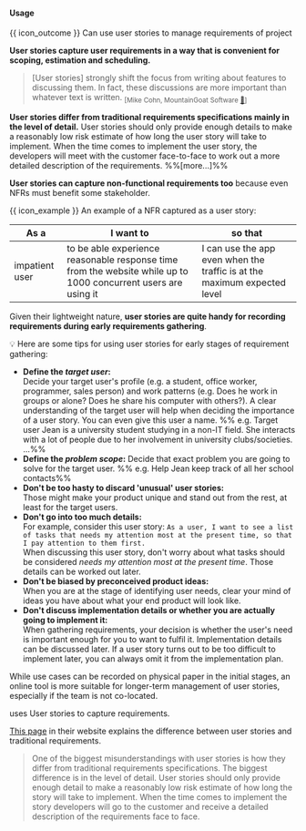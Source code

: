 <div id="title">

#### Usage

</div>

<span id="prereqs"></span>

<span id="outcomes">{{ icon_outcome }} Can use user stories to manage requirements of project</span>

<div id="body">

**User stories capture user requirements in a way that is convenient for <popover content="i.e. which features to include in the product">scoping</popover>, <popover content="i.e. how much effort each feature will take">estimation</popover> and <popover content="i.e. when to deliver each feature">scheduling</popover>.**

> [User stories] strongly shift the focus from writing about features to discussing them. In fact, these discussions are more important than whatever text is written. <sub>[Mike Cohn, MountainGoat Software [:link:](https://www.mountaingoatsoftware.com/agile/user-stories)]</sub>

**User stories differ from <popover content="e.g. a description of the requirements written in prose">traditional requirements specifications</popover> mainly in the level of detail.** User stories should only provide enough details to make a reasonably low risk estimate of how long the user story will take to implement. When the time comes to implement the user story, the developers will meet with the customer face-to-face  to work out a more detailed description of the requirements. %%[<trigger for="modal:xp-user-stories" trigger="click">more...</trigger>]%%

**User stories can capture non-functional requirements too** because even NFRs must benefit some stakeholder.

<tip-box>

{{ icon_example }} An example of a NFR captured as a user story:

As a | I want to | so that
-----|-----------|--------
impatient user | to be able experience reasonable response time from the website while up to 1000 concurrent users are using it | I can use the app even when the traffic is at the maximum expected level

</tip-box>

<div id="usageTips">

Given their lightweight nature, **user stories are quite handy for recording requirements during early requirements gathering**. 

<tip-box> 

:bulb: Here are some tips for using user stories for early stages of requirement gathering:

* **Define the _target user_:**  
  Decide your target user's profile (e.g. a student, office worker, programmer, sales person) and work patterns (e.g. Does he work in groups or alone? Does he share his computer with others?). A clear understanding of the target user will help when deciding the importance of a user story. You can even give this user a name. %%&nbsp;e.g. Target user Jean is a university student studying in a non-IT field. She interacts with a lot of people due to her involvement in university clubs/societies. ...%%
* **Define the _problem scope_:**
  Decide that exact problem you are going to solve for the target user. %%&nbsp;e.g. Help Jean keep track of all her school contacts%%
* **Don't be too hasty to discard 'unusual' user stories:**  
  Those might make your product unique and stand out from the rest, at least for the target users.
* **Don't go into too much details:**  
  For example, consider this user story: `As a user, I want to see a list of tasks that needs my attention most at the present time, so that I pay attention to them first.`<br> 
  When discussing this user story, don't worry about what tasks should be considered _needs my attention most at the present time_. Those details can be worked out later.
* **Don't be biased by preconceived product ideas:**  
  When you are at the stage of identifying user needs, clear your mind of ideas you have about what your end product will look like. 
* **Don't discuss implementation details or whether you are actually going to implement it:**  
  When gathering requirements, your decision is whether the user's need is important enough for you to want to fulfil it. Implementation details can be discussed later. If a user story turns out to be too difficult to implement later, you can always omit it from the implementation plan. 
   
</tip-box>

</div>

While use cases can be recorded on <tooltip content="e.g. index cards or sticky notes">physical paper</tooltip> in the initial stages, an online tool is more suitable for longer-term management of user stories, especially if the team is not <tooltip content="physically in the same location">co-located</tooltip>.

<panel header="**Tool Examples**: How to use some example online tools to manage user stories" alt="tool examples">
  <include src="tools.md" />
</panel>

<modal id="modal:xp-user-stories" title=":bookmark: User stories vs traditional requirement specifications, according to XP">

<include src="../../../common/popOvers.md#xp" inline /> uses User stories to capture requirements.

[This page](http://www.extremeprogramming.org/rules/userstories.html) in their website explains the difference between user stories and traditional requirements.

>One of the biggest misunderstandings with user stories is how they differ from traditional requirements specifications. The biggest difference is in the level of detail. User stories should only provide enough detail to make a reasonably low risk estimate of how long the story will take to implement. When the time comes to implement the story developers will go to the customer and receive a detailed description of the requirements face to face.

</modal>

</div>

<div id="extras">
  <include src="resources.md" />
</div>